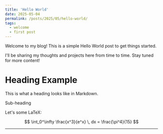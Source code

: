```yaml
---
title: 'Hello World'
date: 2025-05-04
permalink: /posts/2025/05/hello-world/
tags:
  - welcome
  - first post
---
```


Welcome to my blog! This is a simple Hello World post to get things started.

I'll be sharing my thoughts and projects here from time to time. Stay tuned for more content!

Heading Example
======

This is what a heading looks like in Markdown.

Sub-heading

Let's some LaTeX:

$$
\int_0^\infty \frac{x^3}{e^x} \, dx = \frac{\pi^4}{15}
$$


------ 